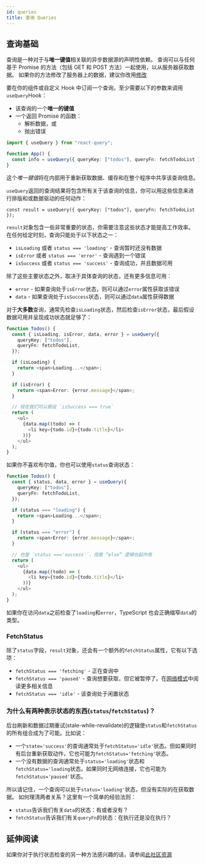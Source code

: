 ```yaml
---
id: queries
title: 查询 Queries
---
```


## 查询基础

查询是一种对于与**唯一键值**相关联的异步数据源的声明性依赖。
查询可以与任何基于 Promise 的方法（包括 GET 和 POST 方法）一起使用，以从服务器获取数据。
如果你的方法修改了服务器上的数据，建议你改用[修改](./mutations.md)

要在你的组件或自定义 Hook 中订阅一个查询，至少需要以下的参数来调用`useQuery`Hook：

- 该查询的一个**唯一的键值**
- 一个返回 Promise 的函数：
  - 解析数据，或
  - 抛出错误

```ts
import { useQuery } from "react-query";

function App() {
  const info = useQuery({ queryKey: ["todos"], queryFn: fetchTodoList });
}
```

这个*唯一键值*将在内部用于重新获取数据、缓存和在整个程序中共享该查询信息。

`useQuery`返回的查询结果将包含所有关于该查询的信息，你可以用这些信息来进行排版和或数据驱动的任何动作：

```tsx
const result = useQuery({ queryKey: ["todos"], queryFn: fetchTodoList });
```

`result`对象包含一些非常重要的状态，你需要注意这些状态才能提高工作效率。
在任何给定时刻，查询只能处于以下状态之一：

- `isLoading` 或者 `status === 'loading'` - 查询暂时还没有数据
- `isError` 或者 `status === 'error'` - 查询遇到一个错误
- `isSuccess` 或者 `status === 'success'` - 查询成功，并且数据可用

除了这些主要状态之外，取决于具体查询的状态，还有更多信息可用：

- `error` - 如果查询处于`isError`状态，则可以通过`error`属性获取该错误
- `data` - 如果查询处于`isSuccess`状态，则可以通过`data`属性获得数据

对于**大多数**查询，通常先检查`isLoading`状态，然后检查`isError`状态，最后假设数据可用并呈现成功状态就足够了：

```ts
function Todos() {
  const { isLoading, isError, data, error } = useQuery({
    queryKey: ["todos"],
    queryFn: fetchTodoList,
  });

  if (isLoading) {
    return <span>Loading...</span>;
  }

  if (isError) {
    return <span>Error: {error.message}</span>;
  }

  // 现在我们可以假设 `isSuccess === true`
  return (
    <ul>
      {data.map((todo) => (
        <li key={todo.id}>{todo.title}</li>
      ))}
    </ul>
  );
}
```

如果你不喜欢布尔值，你也可以使用`status`查询状态：

```ts
function Todos() {
  const { status, data, error } = useQuery({
    queryKey: ["todos"],
    queryFn: fetchTodoList,
  });

  if (status === "loading") {
    return <span>Loading...</span>;
  }

  if (status === "error") {
    return <span>Error: {error.message}</span>;
  }

  // 也是 `status ==='success'`，但是 “else” 逻辑也起作用
  return (
    <ul>
      {data.map((todo) => (
        <li key={todo.id}>{todo.title}</li>
      ))}
    </ul>
  );
}
```

如果你在访问`data`之前检查了`loading`和`error`，TypeScript 也会正确缩窄`data`的类型。

### FetchStatus

除了`status`字段，`result`对象，还会有一个额外的`fetchStatus`属性，它有以下选项：

- `fetchStatus === 'fetching'` - 正在查询中
- `fetchStatus === 'paused'` - 查询想要获取，但它被暂停了。在[网络模式](./network-mode.md)中阅读更多相关信息
- `fetchStatus === 'idle'` - 该查询处于闲置状态

### 为什么有两种表示状态的东西(`status`/`fetchStatus`)？

后台刷新和数据过期重试(stale-while-revalidate)的逻辑使`status`和`fetchStatus`的所有组合成为了可能。比如说：

- 一个`state='success'`的查询通常处于`fetchStatus='idle'`状态。但如果同时有后台重新获取动作，它也可能为`fetchStatus='fetching'`状态。
- 一个没有数据的查询通常处于`status='loading'`状态和`fetchStatus='loading`状态。如果同时无网络连接，它也可能为`fetchStatus='paused'`状态。

所以请记住，一个查询可以处于`status='loading'`状态，但没有实际的在获取数据。
如何理清两者关系？这里有一个简单的经验法则：

- `status`告诉我们有关`data`的状态：有或者没有？
- `fetchStatus`告诉我们有关`queryFn`的状态：在执行还是没在执行？

## 延伸阅读

如果你对于执行状态检查的另一种方法感兴趣的话，请参阅[此社区资源](https://tanstack.com/query/v4/docs/community/tkdodos-blog#4-status-checks-in-react-query)
